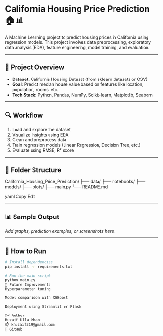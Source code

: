 # California Housing Price Prediction 🏠📊

A Machine Learning project to predict housing prices in California using regression models. This project involves data preprocessing, exploratory data analysis (EDA), feature engineering, model training, and evaluation.

---

## 📌 Project Overview

- **Dataset**: California Housing Dataset (from sklearn.datasets or CSV)
- **Goal**: Predict median house value based on features like location, population, rooms, etc.
- **Tech Stack**: Python, Pandas, NumPy, Scikit-learn, Matplotlib, Seaborn

---

## 🔍 Workflow

1. Load and explore the dataset
2. Visualize insights using EDA
3. Clean and preprocess data
4. Train regression models (Linear Regression, Decision Tree, etc.)
5. Evaluate using RMSE, R² score

---

## 📁 Folder Structure

California_Housing_Price_Prediction/
├── data/
├── notebooks/
├── models/
├── plots/
├── main.py
└── README.md

yaml
Copy
Edit

---

## 📊 Sample Output

*Add graphs, prediction examples, or screenshots here.*

---

## 🚀 How to Run

```bash
# Install dependencies
pip install -r requirements.txt

# Run the main script
python main.py
🧠 Future Improvements
Hyperparameter tuning

Model comparison with XGBoost

Deployment using Streamlit or Flask

🙋‍♂️ Author
Huzaif Ulla Khan
📫 khuzaif319@gmail.com
🔗 GitHub
